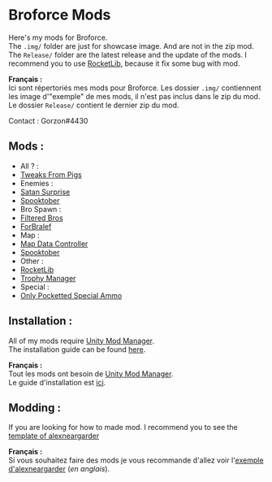 # Broforce Mods
 Here's my mods for Broforce.  
 The `.img/` folder are just for showcase image. And are not in the zip mod.  
 The `Release/` folder are the latest release and the update of the mods.
 I recommend you to use [RocketLib](RocketLib/), because it fix some bug with mod.

 **Français :**  
 Ici sont répertoriés mes mods pour Broforce. Les dossier `.img/` contiennent les image d'"exemple" de mes mods, il n'est pas inclus dans le zip du mod.  
 Le dossier `Release/` contient le dernier zip du mod.

 Contact : Gorzon#4430

## Mods :
 * All ? :
  * [Tweaks From Pigs](Tweak%20From%20Pigs/)
 * Enemies :
  * [Satan Surprise](Satan%20Surprise/)
  * [Spooktober](Spooktober/)
 * Bro Spawn : 
  * [Filtered Bros](Filtered%20Bros/)
  * [ForBralef](ForBralef/) 
 * Map :
  * [Map Data Controller](MapDataController/) 
  * [Spooktober](Spooktober/)
 * Other :
  * [RocketLib](RocketLib/)
  * [Trophy Manager](Trophy%20Manager/)
 * Special :
  * [Only Pocketted Special Ammo](Only%20Pocketted%20Special%20Ammo/)

## Installation :
All of my mods require [Unity Mod Manager](https://www.nexusmods.com/site/mods/21).  
The installation guide can be found [here](https://steamcommunity.com/sharedfiles/filedetails/?id=2434812447).  

**Français :**  
Tout les mods ont besoin de [Unity Mod Manager](https://www.nexusmods.com/site/mods/21).  
Le guide d'installation est [ici](https://steamcommunity.com/sharedfiles/filedetails/?id=2489196482).

## Modding :
If you are looking for how to made mod. I recommend you to see the [template of alexneargarder](https://github.com/alexneargarder/BroforceMods#how-to-create-your-own-mods)  
  
**Français :**  
Si vous souhaitez faire des mods je vous recommande d'allez voir l'[exemple d'alexneargarder](https://github.com/alexneargarder/BroforceMods#how-to-create-your-own-mods) (*en anglais*).
